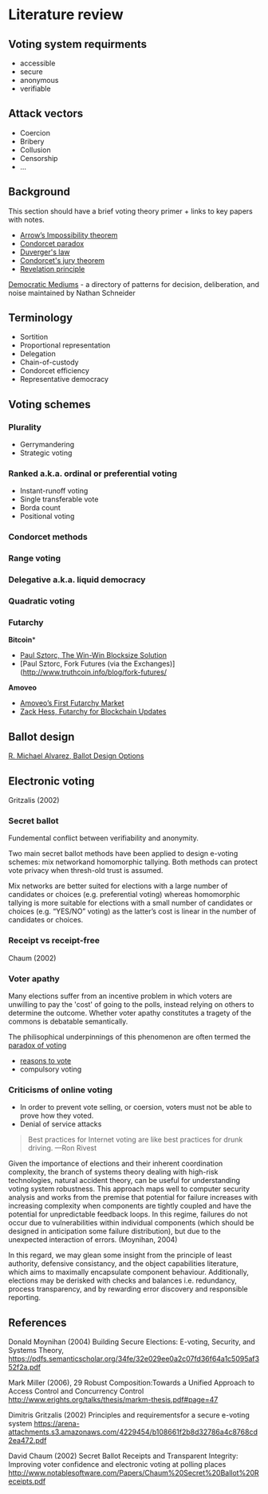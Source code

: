 # Literature review

## Voting system requirments

- accessible
- secure
- anonymous
- verifiable

## Attack vectors

- Coercion
- Bribery
- Collusion
- Censorship
- ...

## Background

This section should have a brief voting theory primer + links to key papers with notes.

- [Arrow’s Impossibility theorem](https://en.wikipedia.org/wiki/Arrow%27s_impossibility_theorem)
- [Condorcet paradox](https://en.wikipedia.org/wiki/Condorcet_paradox)
- [Duverger's law](https://en.wikipedia.org/wiki/Duverger%27s_law)
- [Condorcet's jury theorem](https://en.wikipedia.org/wiki/Condorcet%27s_jury_theorem)
- [Revelation principle](https://en.wikipedia.org/wiki/Revelation_principle)

[Democratic Mediums](https://medlabboulder.gitlab.io/democraticmediums/) - a directory of patterns for decision, deliberation, and noise maintained by Nathan Schneider


## Terminology

- Sortition
- Proportional representation
- Delegation
- Chain-of-custody
- Condorcet efficiency
- Representative democracy

## Voting schemes

### Plurality

  - Gerrymandering
  - Strategic voting

### Ranked a.k.a. ordinal or preferential voting

  - Instant-runoff voting
  - Single transferable vote
  - Borda count
  - Positional voting

### Condorcet methods

### Range voting

### Delegative a.k.a. liquid democracy

### Quadratic voting

### Futarchy

**Bitcoin***

- [Paul Sztorc, The Win-Win Blocksize Solution](http://www.truthcoin.info/blog/win-win-blocksize/)
- [Paul Sztorc, Fork Futures (via the Exchanges)](http://www.truthcoin.info/blog/fork-futures/

**Amoveo**
- [Amoveo’s First Futarchy Market](https://medium.com/@tallakt/amoveos-first-futarchy-market-233d01b9fe53)
- [Zack Hess, Futarchy for Blockchain Updates](https://github.com/zack-bitcoin/amoveo/blob/master/docs/design/futarchy_for_blockchain_updates.md)

## Ballot design

[R. Michael Alvarez, Ballot Design Options](http://vote.caltech.edu/working-papers/4)


## Electronic voting

Gritzalis (2002)

### Secret ballot

Fundemental conflict between verifiability and anonymity.

Two main secret ballot methods have been applied to design e-voting schemes: mix networkand homomorphic tallying. Both methods can protect vote privacy when thresh-old trust is assumed.

Mix networks are better suited for elections with a large number of candidates or choices (e.g. preferential voting) whereas homomorphic tallying is more suitable for elections with a small number of candidates or choices (e.g. “YES/NO” voting) as the latter’s cost is linear in the number of candidates or choices.


### Receipt vs receipt-free

Chaum (2002)


### Voter apathy

Many elections suffer from an incentive problem in which voters are unwilling to pay the 'cost' of going to the polls, instead relying on others to determine the outcome. Whether voter apathy constitutes a tragety of the commons is debatable semantically.

The philisophical underpinnings of this phenomenon are often termed the [paradox of voting](https://en.wikipedia.org/wiki/Paradox_of_voting)

- [reasons to vote](https://plato.stanford.edu/entries/voting/#1)
- compulsory voting



### Criticisms of online voting

- In order to prevent vote selling, or coersion, voters must not be able to prove how they voted.
- Denial of service attacks

> Best practices for Internet voting are like best practices for drunk driving. —Ron Rivest

Given the importance of elections and their inherent coordination complexity, the branch of systems theory dealing with high-risk technologies, natural accident theory, can be useful for understanding voting system robustness. This approach maps well to computer security analysis and works from the premise that potential for failure increases with increasing complexity when components are tightly coupled and have the potential for unpredictable feedback loops. In this regime, failures do not occur due to vulnerabilities within individual components (which should be designed in anticipation some failure distribution), but due to the unexpected interaction of errors. (Moynihan, 2004)

In this regard, we may glean some insight from the principle of least authority, defensive consistancy, and the object capabilities literature, which aims to maximally encapsulate component behaviour. Additionally, elections may be derisked with checks and balances i.e. redundancy, process transparency, and by rewarding error discovery and responsible reporting.


## References

Donald Moynihan (2004)
Building Secure Elections: E-voting, Security, and Systems Theory,
https://pdfs.semanticscholar.org/34fe/32e029ee0a2c07fd36f64a1c5095af352f2a.pdf

Mark Miller (2006), 29
Robust Composition:Towards a Unified Approach to Access Control and Concurrency Control
http://www.erights.org/talks/thesis/markm-thesis.pdf#page=47

Dimitris Gritzalis (2002)
Principles and requirementsfor a secure e-voting system
https://arena-attachments.s3.amazonaws.com/4229454/b108661f2b8d32786a4c8768cd2ea472.pdf

David Chaum (2002)
Secret Ballot Receipts and Transparent Integrity: Improving voter confidence and electronic voting at polling places
http://www.notablesoftware.com/Papers/Chaum%20Secret%20Ballot%20Receipts.pdf
